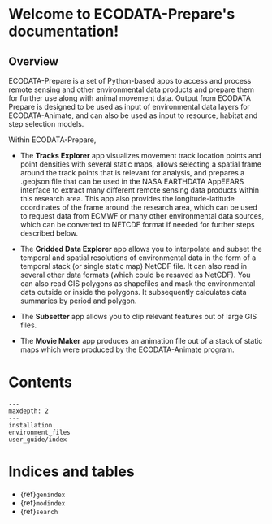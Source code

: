 # Welcome to ECODATA-Prepare's documentation!

## Overview

ECODATA-Prepare is a set of Python-based apps to access and process remote sensing and other environmental data products and prepare them for further use along with animal movement data. Output from ECODATA Prepare is designed to be used as input of environmental data layers for ECODATA-Animate, and can also be used as input to resource, habitat and step selection models.

Within ECODATA-Prepare,

- The **Tracks Explorer** app visualizes movement track location points and point densities with several static maps, allows selecting a spatial frame around the track points that is relevant for analysis, and prepares a .geojson file that can be used in the NASA EARTHDATA AppEEARS interface to extract many different remote sensing data products within this research area. This app also provides the longitude-latitude coordinates of the frame around the research area, which can be used to request data from ECMWF or many other environmental data sources, which can be converted to NETCDF format if needed for further steps described below.

- The **Gridded Data Explorer** app allows you to interpolate and subset the temporal and spatial resolutions of environmental data in the form of a temporal stack (or single static map) NetCDF file. It can also read in several other data formats (which could be resaved as NetCDF). You can also read GIS polygons as shapefiles and mask the environmental data outside or inside the polygons. It subsequently calculates data summaries by period and polygon.

- The **Subsetter** app allows you to clip relevant features out of large GIS files.

- The **Movie Maker** app produces an animation file out of a stack of static maps which were produced by the ECODATA-Animate program.

# Contents

```{toctree}
---
maxdepth: 2
---
installation
environment_files
user_guide/index
```

# Indices and tables

* {ref}`genindex`
* {ref}`modindex`
* {ref}`search`
